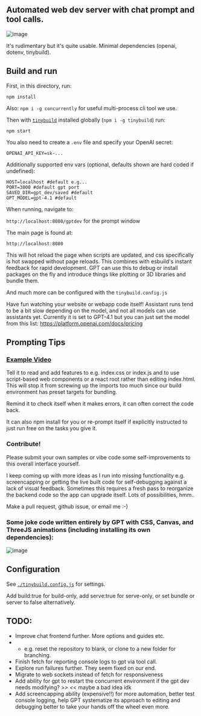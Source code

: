 ## Automated web dev server with chat prompt and tool calls.

![image](https://github.com/user-attachments/assets/100d4d85-941b-4df4-b3ef-c68e517f0c84)

It's rudimentary but it's quite usable. Minimal dependencies (openai, dotenv, tinybuild).

## Build and run

First, in this directory, run: 

`npm install`

Also: `npm i -g concurrently` for useful multi-process cli tool we use.

Then with [`tinybuild`](https://github.com/joshbrew/tinybuild) installed globally (`npm i -g tinybuild`) run: 

`npm start`

You also need to create a `.env` file and specify your OpenAI secret: 
```
OPENAI_API_KEY=sk-...
```
Additionally supported env vars (optional, defaults shown are hard coded if undefined):
```
HOST=localhost #default e.g...
PORT=3000 #default gpt port
SAVED_DIR=gpt_dev/saved #default
GPT_MODEL=gpt-4.1 #default
```
When running, navigate to:

`http://localhost:8080/gptdev` for the prompt window

The main page is found at:

`http://localhost:8080`

This will hot reload the page when scripts are updated, and css specifically is hot swapped without page reloads. This combines with esbuild's instant feedback for rapid development. GPT can use this to debug or install packages on the fly and introduce things like plotting or 3D libraries and bundle them.

And much more can be configured with the `tinybuild.config.js`

Have fun watching your website or webapp code itself! Assistant runs tend to be a bit slow depending on the model, and not all models can use assistants yet. Currently it is set to GPT-4.1 but you can just set the model from this list: https://platform.openai.com/docs/pricing

## Prompting Tips

### [Example Video](https://youtu.be/84Pggzt8A0c)

Tell it to read and add features to e.g. index.css or index.js and to use script-based web components or a react root rather than editing index.html. This will stop it from screwing up the imports too much since our build environment has preset targets for bundling. 

Remind it to check itself when it makes errors, it can often correct the code back. 

It can also npm install for you or re-prompt itself if explicitly instructed to just run free on the tasks you give it.

### Contribute!

Please submit your own samples or vibe code some self-improvements to this overall interface yourself. 

I keep coming up with more ideas as I run into missing functionality e.g. screencapping or getting the live built code for self-debugging against a lack of visual feedback. Sometimes this requires a fresh pass to reorganize the backend code so the app can upgrade itself. Lots of possibilities, hmm..

Make a pull request, github issue, or email me :-)

### Some joke code written entirely by GPT with CSS, Canvas, and ThreeJS animations (including installing its own dependencies):
![image](https://github.com/user-attachments/assets/4d74c8da-828b-4feb-a882-81387c996938)

## Configuration

See [`./tinybuild.config.js`](./tinybuild.config.js) for settings. 

Add build:true for build-only, add serve:true for serve-only, or set bundle or server to false alternatively.

## TODO:

- Improve chat frontend further. More options and guides etc.
- - e.g. reset the repository to blank, or clone to a new folder for branching.
- Finish fetch for reporting console logs to gpt via tool call.
- Explore run failures further. They seem fixed on our end.
- Migrate to web sockets instead of fetch for responsiveness
- Add ability for gpt to restart the concurrent environment if the gpt dev needs modifying? >_> <_< maybe a bad idea idk
- Add screencapping ability (expensive!!) for more automation, better test console logging, help GPT systematize its approach to editing and debugging better to take your hands off the wheel even more.


